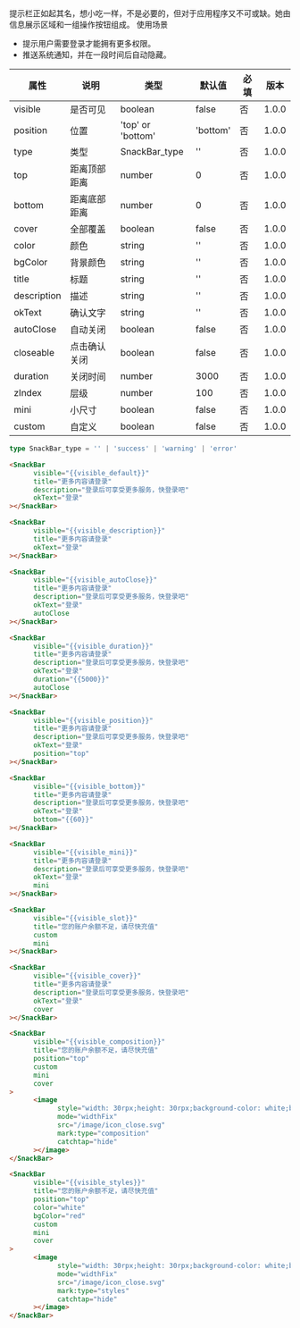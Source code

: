 <Description>
      <Text type='desc'>
           提示栏正如起其名，想小吃一样，不是必要的，但对于应用程序又不可或缺。她由信息展示区域和一组操作按钮组成。
      </Text>
      <Text type='title'>使用场景</Text>
      <ul>
            <li>提示用户需要登录才能拥有更多权限。</li>
            <li>推送系统通知，并在一段时间后自动隐藏。</li>
      </ul>
</Description>

| 属性 | 说明 | 类型 | 默认值 | 必填 | 版本 |
| - | - | - | - | - | - |
| visible | 是否可见 | boolean | false | 否 | 1.0.0 |
| position | 位置 | 'top' or 'bottom' | 'bottom' | 否 | 1.0.0 |
| type | 类型 | SnackBar_type | '' | 否 | 1.0.0 |
| top | 距离顶部距离 | number | 0 | 否 | 1.0.0 |
| bottom | 距离底部距离 | number | 0 | 否 | 1.0.0 |
| cover | 全部覆盖 | boolean | false | 否 | 1.0.0 |
| color | 颜色 | string | '' | 否 | 1.0.0 |
| bgColor | 背景颜色 | string | '' | 否 | 1.0.0 |
| title | 标题 | string | '' | 否 | 1.0.0 |
| description | 描述 | string | '' | 否 | 1.0.0 |
| okText | 确认文字 | string | '' | 否 | 1.0.0 |
| autoClose | 自动关闭 | boolean | false | 否 | 1.0.0 |
| closeable | 点击确认关闭 | boolean | false | 否 | 1.0.0 |
| duration | 关闭时间 | number | 3000 | 否 | 1.0.0 |
| zIndex | 层级 | number | 100 | 否 | 1.0.0 |
| mini | 小尺寸 | boolean | false | 否 | 1.0.0 |
| custom | 自定义 | boolean | false | 否 | 1.0.0 |

<Title>types</Title>

```typescript
type SnackBar_type = '' | 'success' | 'warning' | 'error'
```

<Title>默认效果</Title>

```html
<SnackBar
      visible="{{visible_default}}"
      title="更多内容请登录"
      description="登录后可享受更多服务，快登录吧"
      okText="登录"
></SnackBar>
```

<Title>没有描述</Title>

```html
<SnackBar
      visible="{{visible_description}}"
      title="更多内容请登录"
      okText="登录"
></SnackBar>
```

<Title>自动关闭</Title>

```html
<SnackBar
      visible="{{visible_autoClose}}"
      title="更多内容请登录"
      description="登录后可享受更多服务，快登录吧"
      okText="登录"
      autoClose
></SnackBar>
```

<Title>关闭时间</Title>

```html
<SnackBar
      visible="{{visible_duration}}"
      title="更多内容请登录"
      description="登录后可享受更多服务，快登录吧"
      okText="登录"
      duration="{{5000}}"
      autoClose
></SnackBar>
```

<Title>弹出位置</Title>

```html
<SnackBar
      visible="{{visible_position}}"
      title="更多内容请登录"
      description="登录后可享受更多服务，快登录吧"
      okText="登录"
      position="top"
></SnackBar>
```

<Title>具体位置</Title>

```html
<SnackBar
      visible="{{visible_bottom}}"
      title="更多内容请登录"
      description="登录后可享受更多服务，快登录吧"
      okText="登录"
      bottom="{{60}}"
></SnackBar>
```

<Title>小尺寸</Title>

```html
<SnackBar
      visible="{{visible_mini}}"
      title="更多内容请登录"
      description="登录后可享受更多服务，快登录吧"
      okText="登录"
      mini
></SnackBar>
```

<Title>自定义</Title>

```html
<SnackBar
      visible="{{visible_slot}}"
      title="您的账户余额不足，请尽快充值"
      custom
      mini
></SnackBar>
```

<Title>全部覆盖</Title>

```html
<SnackBar
      visible="{{visible_cover}}"
      title="更多内容请登录"
      description="登录后可享受更多服务，快登录吧"
      okText="登录"
      cover
></SnackBar>
```

<Title>组合使用</Title>

```html
<SnackBar
      visible="{{visible_composition}}"
      title="您的账户余额不足，请尽快充值"
      position="top"
      custom
      mini
      cover
>
      <image
            style="width: 30rpx;height: 30rpx;background-color: white;border-radius: 30rpx;"
            mode="widthFix"
            src="/image/icon_close.svg"
            mark:type="composition"
            catchtap="hide"
      ></image>
</SnackBar>
```

<Title>自定义样式</Title>

```html
<SnackBar
      visible="{{visible_styles}}"
      title="您的账户余额不足，请尽快充值"
      position="top"
      color="white"
      bgColor="red"
      custom
      mini
      cover
>
      <image
            style="width: 30rpx;height: 30rpx;background-color: white;border-radius: 30rpx;"
            mode="widthFix"
            src="/image/icon_close.svg"
            mark:type="styles"
            catchtap="hide"
      ></image>
</SnackBar>
```